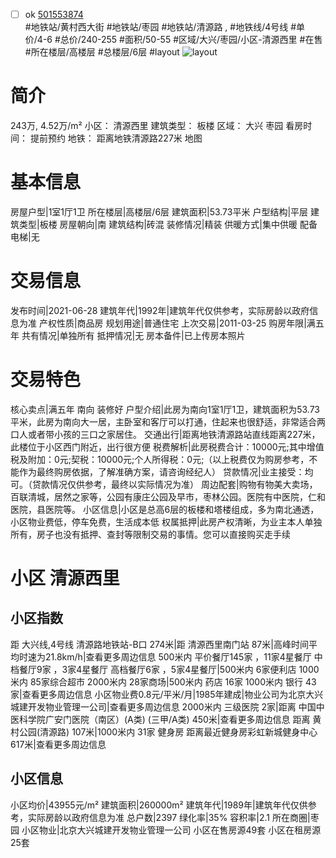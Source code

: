 - [ ] ok [501553874](https://bj.5i5j.com/ershoufang/501553874.html)  
 #地铁站/黄村西大街 #地铁站/枣园 #地铁站/清源路 ,  #地铁线/4号线
#单价/4-6 #总价/240-255 #面积/50-55   #区域/大兴/枣园/小区-清源西里 #在售 #所在楼层/高楼层 #总楼层/6层 #layout 
![layout](http://image2a.5i5j.com/bdir/layout/270528.jpg_P5.jpg) 
# 简介 
 243万,  4.52万/m² 
小区： 清源西里
建筑类型： 板楼
区域： 大兴 枣园
看房时间： 提前预约
地铁： 距离地铁清源路227米 地图
# 基本信息 
 房屋户型|1室1厅1卫
所在楼层|高楼层/6层
建筑面积|53.73平米
户型结构|平层
建筑类型|板楼
房屋朝向|南
建筑结构|砖混
装修情况|精装
供暖方式|集中供暖
配备电梯|无
# 交易信息 
 发布时间|2021-06-28
建筑年代|1992年|建筑年代仅供参考，实际房龄以政府信息为准
产权性质|商品房
规划用途|普通住宅
上次交易|2011-03-25
购房年限|满五年
共有情况|单独所有
抵押情况|无
房本备件|已上传房本照片
# 交易特色 
 核心卖点|满五年 南向  装修好
户型介绍|此房为南向1室1厅1卫，建筑面积为53.73平米，此房为南向大一居，主卧室和客厅可以打通，住起来也很舒适，非常适合两口人或者带小孩的三口之家居住。
交通出行|距离地铁清源路站直线距离227米，此楼位于小区西门附近，出行很方便
税费解析|此房税费合计：10000元;其中增值税及附加：0元;契税：10000元;个人所得税：0元;（以上税费仅为购房参考，不能作为最终购房依据，了解准确方案，请咨询经纪人）
贷款情况|业主接受：均可。（贷款情况仅供参考，最终以实际情况为准）
周边配套|购物有物美大卖场，百联清城，居然之家等，公园有康庄公园及早市，枣林公园。医院有中医院，仁和医院，县医院等。
小区信息|小区是总高6层的板楼和塔楼组成，多为南北通透，小区物业费低，停车免费，生活成本低
权属抵押|此房产权清晰，为业主本人单独所有，房子也没有抵押、查封等限制交易的事情。您可以直接购买走手续
# 小区 清源西里
## 小区指数 
 距 大兴线,4号线 清源路地铁站-B口 274米|距 清源西里南门站 87米|高峰时间平均时速为21.8km/h|查看更多周边信息
500米内 平价餐厅145家 ，11家4星餐厅
中档餐厅9家 ，3家4星餐厅
高档餐厅6家 ，5家4星餐厅|500米内 6家便利店
1000米内 85家综合超市
2000米内 28家商场|500米内 药店 16家
1000米内 银行 43家|查看更多周边信息
小区物业费0.8元/平米/月|1985年建成|物业公司为北京大兴城建开发物业管理一公司|查看更多周边信息
2000米内 三级医院 2家|距离 中国中医科学院广安门医院（南区）(A类) (三甲/A类) 450米|查看更多周边信息
距离 黄村公园(清源路) 107米|1000米内 31家 健身房
距离最近健身房彩虹新城健身中心 617米|查看更多周边信息
## 小区信息 
 小区均价|43955元/m²
建筑面积|260000m²
建筑年代|1989年|建筑年代仅供参考，实际房龄以政府信息为准
总户数|2397
绿化率|35%
容积率|2.1
所在商圈|枣园
小区物业|北京大兴城建开发物业管理一公司
小区在售房源49套
小区在租房源25套

